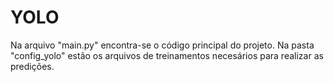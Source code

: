 # YOLO

Na arquivo "main.py" encontra-se o código principal do projeto. Na pasta "config_yolo" estão os arquivos de treinamentos necesários para realizar as predições.
